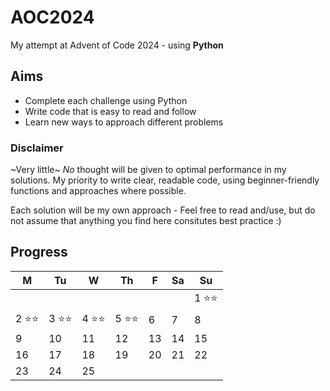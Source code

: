 # AOC2024

My attempt at Advent of Code 2024 - using **Python**

## Aims

- Complete each challenge using Python
- Write code that is easy to read and follow
- Learn new ways to approach different problems

### Disclaimer

~Very little~ _No_ thought will be given to optimal performance in my solutions. My priority to write clear, readable code, using beginner-friendly functions and approaches where possible.

Each solution will be my own approach - Feel free to read and/use, but do not assume that anything you find here consitutes best practice :)

## Progress

| M      | Tu     | W      | Th     | F   | Sa  | Su     |
| ------ | ------ | ------ | ------ | --- | --- | ------ |
|        |        |        |        |     |     | 1 ⭐⭐ |
| 2 ⭐⭐ | 3 ⭐⭐ | 4 ⭐⭐ | 5 ⭐⭐ | 6   | 7   | 8      |
| 9      | 10     | 11     | 12     | 13  | 14  | 15     |
| 16     | 17     | 18     | 19     | 20  | 21  | 22     |
| 23     | 24     | 25     |        |     |     |        |
